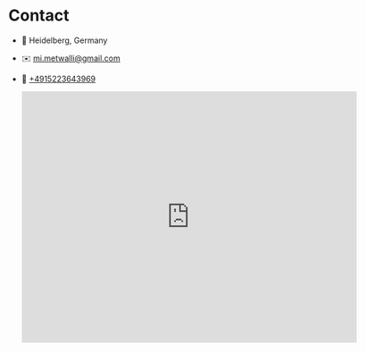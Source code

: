 # Contact

- 📍 Heidelberg, Germany
- ✉️ [mi.metwalli@gmail.com](mailto:mi.metwalli@gmail.com)
- 📱 [+4915223643969](tel:+4915223643969)



  <iframe src="https://www.google.com/maps/embed?pb=!1m18!1m12!1m3!1d167708.8235581776!2d8.603119549999999!3d49.3987524!2m3!1f0!2f0!3f0!3m2!1i1024!2i768!4f13.1!3m3!1m2!1s0x4797c1542a4b5673%3A0x411cfd320a63f611!2sHeidelberg%2C+Germany!5e0!3m2!1sen!2sus!4v1707673948309" width="600" height="450" frameborder="0" style="border:0" allowfullscreen></iframe>

